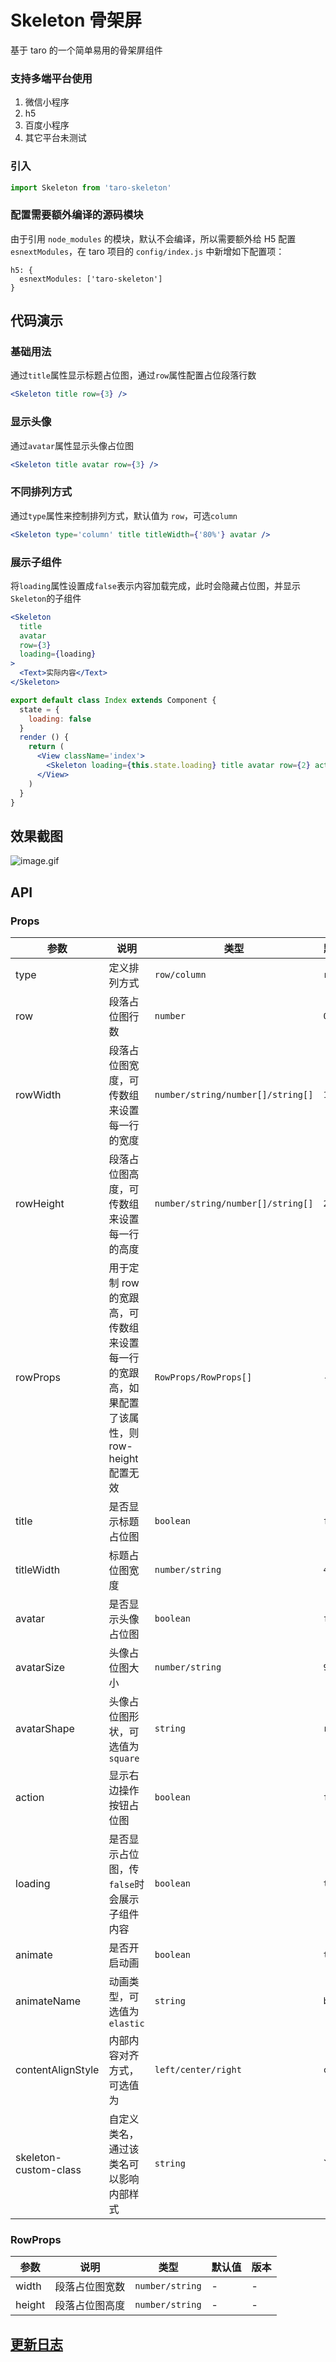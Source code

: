# Skeleton 骨架屏
基于 taro 的一个简单易用的骨架屏组件

### 支持多端平台使用 
1. 微信小程序
2. h5
3. 百度小程序
4. 其它平台未测试

### 引入

``` javascript
import Skeleton from 'taro-skeleton'
```

### 配置需要额外编译的源码模块
由于引用 `node_modules` 的模块，默认不会编译，所以需要额外给 H5 配置 `esnextModules`，在 taro 项目的 `config/index.js` 中新增如下配置项：
```
h5: {
  esnextModules: ['taro-skeleton']
}
```

## 代码演示

### 基础用法

通过`title`属性显示标题占位图，通过`row`属性配置占位段落行数

``` jsx
<Skeleton title row={3} />
```

### 显示头像

通过`avatar`属性显示头像占位图

``` jsx
<Skeleton title avatar row={3} />
```
### 不同排列方式
通过`type`属性来控制排列方式，默认值为 `row`，可选`column`
``` jsx
<Skeleton type='column' title titleWidth={'80%'} avatar />
```
### 展示子组件

将`loading`属性设置成`false`表示内容加载完成，此时会隐藏占位图，并显示`Skeleton`的子组件

``` jsx
<Skeleton
  title
  avatar
  row={3}
  loading={loading}
>
  <Text>实际内容</Text>
</Skeleton>
```

```jsx
export default class Index extends Component {
  state = {
    loading: false
  }
  render () {
    return (
      <View className='index'>
        <Skeleton loading={this.state.loading} title avatar row={2} action></Skeleton>
      </View>
    )
  }
}
```

## 效果截图
![image.gif](https://img10.360buyimg.com/img/jfs/t1/60232/20/13975/296420/5db7e244E05a0d555/d7724d0dd3af11ec.gif)



## API

### Props

| 参数 | 说明 | 类型 | 默认值 | 版本 |
|------|------|------|------|------|
| type | 定义排列方式  | `row/column` | `row` | 1.0.12 |
| row | 段落占位图行数 | `number` | `0` | - |
| rowWidth | 段落占位图宽度，可传数组来设置每一行的宽度 | `number/string/number[]/string[]` | `100%` | - |
| rowHeight | 段落占位图高度，可传数组来设置每一行的高度 | `number/string/number[]/string[]` | `24` | 1.0.7 |
| rowProps | 用于定制 row 的宽跟高，可传数组来设置每一行的宽跟高，如果配置了该属性，则 row-height 配置无效 | `RowProps/RowProps[]` | - | 1.0.7 |
| title | 是否显示标题占位图 | `boolean` | `false` | - |
| titleWidth | 标题占位图宽度 | `number/string` | `40%` | - |
| avatar | 是否显示头像占位图 | `boolean` | `false` | - |
| avatarSize | 头像占位图大小 | `number/string` | `90` | - |
| avatarShape | 头像占位图形状，可选值为`square` | `string` | `round` | - |
| action | 显示右边操作按钮占位图 | `boolean` | `false` | - |
| loading | 是否显示占位图，传`false`时会展示子组件内容 | `boolean` | `true` | - 
| animate | 是否开启动画 | `boolean` | `true` | - |
| animateName | 动画类型，可选值为`elastic` | `string` | `blink` | 1.3.9 |
| contentAlignStyle | 内部内容对齐方式，可选值为 | `left/center/right` | `center` | 1.4.0
| skeleton-custom-class | 自定义类名，通过该类名可以影响内部样式 | `string` | `` | 1.4.0 |
### RowProps

| 参数 | 说明 | 类型 | 默认值 | 版本 |
|------|------|------|------|------|
| width | 段落占位图宽数 | `number/string` | - | - |
| height | 段落占位图高度 | `number/string` | - | - |

## [更新日志](https://github.com/lentoo/taro-skeleton/blob/master/CHANGELOG.md)
